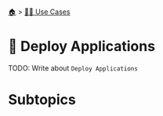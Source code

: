<!--startTocHeader-->
[🏠](../README.md) > [👷🏽 Use Cases](README.md)
# 🚀 Deploy Applications
<!--endTocHeader-->

TODO: Write about `Deploy Applications`

# Subtopics
<!--startTocSubtopic-->
<!--endTocSubtopic-->